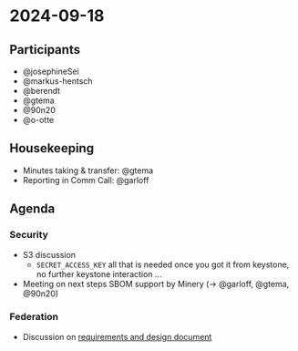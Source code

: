 # 2024-09-18

## Participants

- @josephineSei
- @markus-hentsch
- @berendt
- @gtema
- @90n20
- @o-otte

## Housekeeping

* Minutes taking & transfer: @gtema
* Reporting in Comm Call: @garloff

## Agenda

### Security
* S3 discussion
    * `SECRET_ACCESS_KEY` all that is needed once you got it from keystone, no further keystone interaction ...
* Meeting on next steps SBOM support by Minery (-> @garloff, @gtema, @90n20)

### Federation
* Discussion on [requirements and design document](./scs-federation.md#)

